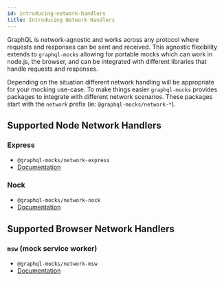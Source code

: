 ```yaml
---
id: introducing-network-handlers
title: Introducing Network Handlers
---
```


GraphQL is network-agnostic and works across any protocol where requests and responses can be sent and received. This agnostic flexibility extends to `graphql-mocks` allowing for portable mocks which can work in node.js, the browser, and can be integrated with different libraries that handle requests and responses.

Depending on the situation different network handling will be appropriate for your mocking use-case. To make things easier `graphql-mocks` provides packages to integrate with different network scenarios. These packages start with the `network` prefix (ie: `@graphql-mocks/network-*`).

## Supported Node Network Handlers

### Express
* `@graphql-mocks/network-express`
* [Documentation](/docs/network/express)

### Nock
* `@graphql-mocks/network-nock`
* [Documentation](/docs/network/nock)


## Supported Browser Network Handlers

### `msw` (mock service worker)
* `@graphql-mocks/network-msw`
* [Documentation](/docs/network/msw)
